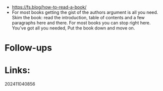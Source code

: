 - https://fs.blog/how-to-read-a-book/
- For most books getting the gist of the authors argument is all you need. Skim the book: read the introduction, table of contents and a few paragraphs here and there. For most books you can stop right here. You've got all you needed, Put the book down and move on.


# Follow-ups


# Links: 



202411040856
